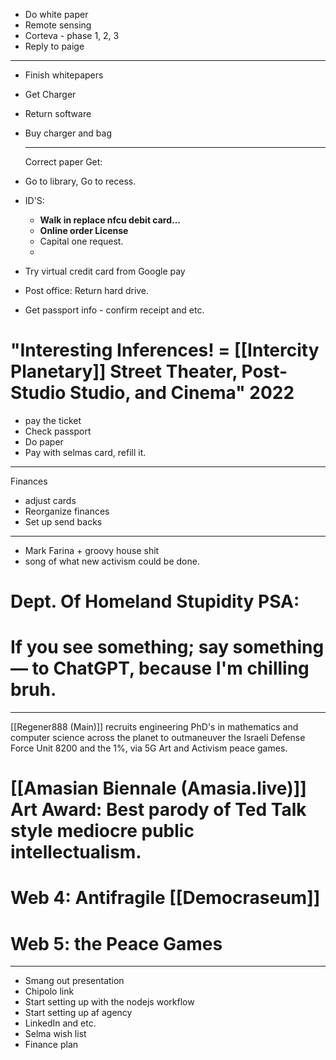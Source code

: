 - Do white paper
- Remote sensing
- Corteva - phase 1, 2, 3
- Reply to paige
- ----
- Finish whitepapers
- Get Charger
- Return software
- Buy charger and bag
  
  ---
  
  
  Correct paper
  Get:
- Go to library, Go to recess.
- ID'S:
	- **Walk in replace nfcu debit card...**
	- **Online order License**
	- Capital one request.
	-
- Try virtual credit card from Google pay
- Post office: Return hard drive.
- Get passport info - confirm receipt and etc.
# "Interesting Inferences! = [[Intercity Planetary]] Street Theater, Post-Studio Studio, and Cinema" 2022
- pay the ticket
- Check passport
- Do paper
- Pay with selmas card, refill it.
- ---
  
  Finances
- adjust cards
- Reorganize finances
- Set up send backs
- ---
- Mark Farina + groovy house  shit
- song of what new activism could be done.
# Dept. Of Homeland Stupidity PSA:
# If you see something; say something — to ChatGPT, because I'm chilling bruh.



---








[[Regener888 (Main)]] recruits engineering PhD's in mathematics and computer science across the planet to outmaneuver the Israeli Defense Force Unit 8200 and the 1%, via 5G Art and Activism peace games.
# [[Amasian Biennale (Amasia.live)]] Art Award: Best parody of Ted Talk style mediocre public intellectualism.
# Web 4: Antifragile [[Democraseum]]
# Web 5: the Peace Games


---
- Smang out presentation
- Chipolo link
- Start setting up with the nodejs workflow
- Start setting up af agency
- LinkedIn and etc.
- Selma wish list
- Finance plan
